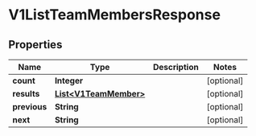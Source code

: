 
# V1ListTeamMembersResponse

## Properties
Name | Type | Description | Notes
------------ | ------------- | ------------- | -------------
**count** | **Integer** |  |  [optional]
**results** | [**List&lt;V1TeamMember&gt;**](V1TeamMember.md) |  |  [optional]
**previous** | **String** |  |  [optional]
**next** | **String** |  |  [optional]



